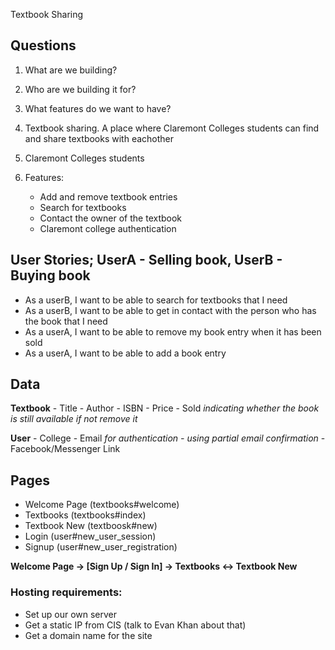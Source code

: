Textbook Sharing
## Questions
1. What are we building?
2. Who are we building it for?
3. What features do we want to have?

1. Textbook sharing. A place where Claremont Colleges students can find and
  share textbooks with eachother
2. Claremont Colleges students
3. Features:
    - Add and remove textbook entries
    - Search for textbooks
    - Contact the owner of the textbook
    - Claremont college authentication

## User Stories; UserA - Selling book, UserB - Buying book
  - As a userB, I want to be able to search for textbooks that I need
  - As a userB, I want to be able to get in contact with the person who has the
  book that I need
  - As a userA, I want to be able to remove my book entry when it has been sold
  - As a userA, I want to be able to add a book entry

## Data
  **Textbook**
    - Title
    - Author
    - ISBN
    - Price
    - Sold _indicating whether the book is still available if not remove it_

  **User**
    - College
    - Email _for authentication - using partial email confirmation_
    - Facebook/Messenger Link

## Pages
  - Welcome Page (textbooks#welcome)
  - Textbooks (textbooks#index)
  - Textbook New (textboosk#new)
  - Login (user#new_user_session)
  - Signup (user#new_user_registration)

  **Welcome Page -> [Sign Up / Sign In] -> Textbooks <-> Textbook New**

### Hosting requirements:
   - Set up our own server
   - Get a static IP from CIS (talk to Evan Khan about that)
   - Get a domain name for the site
